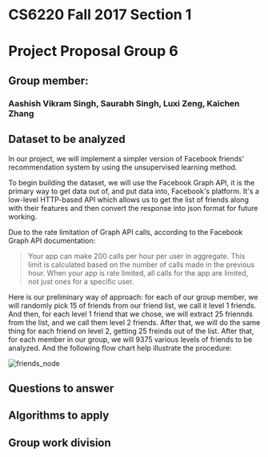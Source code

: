 # CS6220 Fall 2017 Section 1
# Project Proposal Group 6
## Group member: 
### Aashish Vikram Singh, Saurabh Singh, Luxi Zeng, Kaichen Zhang
## Dataset to be analyzed
In our project, we will implement a simpler version of Facebook friends' recommendation system by using the unsupervised learning method. 

To begin building the dataset, we will use the Facebook Graph API, it is the primary way to get data out of, and put data into, Facebook's platform. It's a low-level HTTP-based API which allows us to get the list of friends along with their features and then convert the response into json format for future working. 

Due to the rate limitation of Graph API calls, according to the Facebook Graph API documentation: 
> Your app can make 200 calls per hour per user in aggregate. This limit is calculated based on the number of calls made in the previous hour. When your app is rate limited, all calls for the app are limited, not just ones for a specific user.

Here is our preliminary way of approach: for each of our group member, we will randomly pick 15 of friends from our friend list, we call it level 1 friends. And then, for each level 1 friend that we chose, we will extract 25 friennds from the list, and we call them level 2 friends. After that, we will do the same thing for each friend on level 2, getting 25 freinds out of the list. After that, for each member in our group, we will 9375 various levels of friends to be analyzed. And the following flow chart help illustrate the procedure: 

![friends_node](Friends_node.png)
## Questions to answer

## Algorithms to apply

## Group work division
